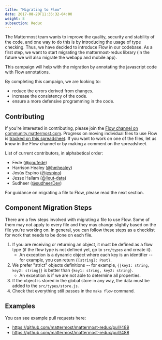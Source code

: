 ```yaml
---
title: "Migrating to Flow"
date: 2017-08-20T11:35:32-04:00
weight: 8
subsection: Redux
---
```


The Mattermost team wants to improve the quality, security and stability of the code, and one way to do this is by introducing the usage of type checking. Thus, we have decided to introduce Flow in our codebase. As a first step, we want to start migrating the mattermost-redux library (in the future we will also migrate the webapp and mobile app).

This campaign will help with the migration by annotating the javascript code with Flow annotations.

By completing this campaign, we are looking to:

- reduce the errors derived from changes.
- increase the consistency of the code.
- ensure a more defensive programming in the code.

## Contributing

If you're interested in contributing, please join the [Flow channel on community.mattermost.com](https://community.mattermost.com/core/channels/flow). Progress on moving individual files to use Flow is [tracked on this spreadsheet](https://docs.google.com/spreadsheets/d/10FmRm5TgpsDIkpvqX1emwVYe33-NQShy4I7LZSZbkPA/edit?usp=sharing). If you want to work on one of the files, let us know in the Flow channel or by making a comment on the spreadsheet.

List of current contributors, in alphabetical order:

- Fede ([@gnufede](https://github.com/gnufede))
- Harrison Healey ([@hmhealey](https://github.com/hmhealey>))
- Jesús Espino ([@jespino](https://github.com/jespino>))
- Jesse Hallam ([@lieut-data](https://github.com/lieut-data>))
- Sudheer ([@sudheerDev](https://github.com/sudheerDev))

For guidance on migrating a file to Flow, please read the next section.

## Component Migration Steps

There are a few steps involved with migrating a file to use Flow. Some of them may not apply to every file and they may change slightly based on the file you're working on. In general, you can follow these steps as a checklist for work that needs to be done on each file.

1. If you are receiving or returning an object, it must be defined as a flow type (if the flow type is not defined yet, go to `src/types` and create it).
    - An exception is a dynamic object where each key is an identifier -- for example, you can return `{[string]: Post}`.
2. We prefer "strict" objects definitions -- for example, `{|key1: string, key2: string|}` is better than `{key1: string, key2: string}`.
    - An exception is if we are not able to determine all properties.
3. If the object is stored in the global store in any way, the data must be added to the `src/types/store.js`.
4. Check that everything still passes in the `make flow` command.

## Examples

You can see example pull requests here:

- https://github.com/mattermost/mattermost-redux/pull/489
- https://github.com/mattermost/mattermost-redux/pull/488

